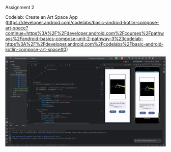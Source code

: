 Assignment 2

Codelab: Create an Art Space App (https://developer.android.com/codelabs/basic-android-kotlin-compose-art-space?continue=https%3A%2F%2Fdeveloper.android.com%2Fcourses%2Fpathways%2Fandroid-basics-compose-unit-2-pathway-3%23codelab-https%3A%2F%2Fdeveloper.android.com%2Fcodelabs%2Fbasic-android-kotlin-compose-art-space#0)

![Screenshot](https://github.com/danielkakiuthi/SODV3203_Assignment2/blob/master/app/src/main/res/drawable/Screenshot%202024-02-07%20130730.png)


